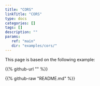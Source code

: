 ```yaml
---
title: "CORS"
linkTitle: "CORS"
type: docs
categories: []
tags: []
description: ""
params:
   ref: "main"
   dir: "examples/cors/"
---
```


This page is based on the following example:

{{% github-url "" %}}

{{% github-raw "README.md" %}}
